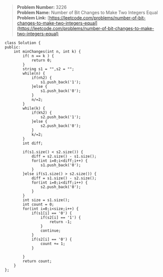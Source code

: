 > **Problem Number:** 3226 <br>
> **Problem Name:** Number of Bit Changes to Make Two Integers Equal <br>
> **Problem Link:** [https://leetcode.com/problems/number-of-bit-changes-to-make-two-integers-equal](https://leetcode.com/problems/number-of-bit-changes-to-make-two-integers-equal) <br>

    class Solution {
    public:
        int minChanges(int n, int k) {
            if( n == k ) {
                return 0;
            }
            string s1 = "",s2 = "";
            while(n) {
                if(n%2) {
                    s1.push_back('1');
                }else {
                    s1.push_back('0');
                }
                n/=2;
            }
            while(k) {
                if(k%2) {
                    s2.push_back('1');
                }else {
                    s2.push_back('0');
                }
                k/=2;
            }
            int diff;

            if(s1.size() < s2.size()) {
                diff = s2.size() - s1.size();
                for(int i=0;i<diff;i++) {
                    s1.push_back('0');
                }
            }else if(s1.size() > s2.size()) {
                diff = s1.size() - s2.size();
                for(int i=0;i<diff;i++) {
                    s2.push_back('0');
                }
            }
            int size = s1.size();
            int count = 0;
            for(int i=0;i<size;i++) {
                if(s1[i] == '0') {
                    if(s2[i] == '1') {
                        return -1;
                    }
                    continue;
                }
                if(s2[i] == '0') {
                    count += 1;
                }

            }
            return count;
        }
    };